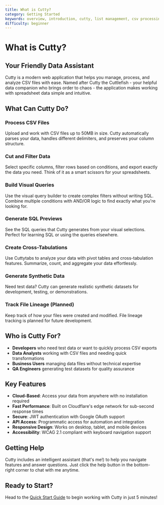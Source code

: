 ```yaml
---
title: What is Cutty?
category: Getting Started
keywords: overview, introduction, cutty, list management, csv processing
difficulty: beginner
---
```


# What is Cutty?

## Your Friendly Data Assistant

Cutty is a modern web application that helps you manage, process, and analyze CSV files with ease. Named after Cutty the Cuttlefish - your helpful data companion who brings order to chaos - the application makes working with spreadsheet data simple and intuitive.

## What Can Cutty Do?

### Process CSV Files
Upload and work with CSV files up to 50MB in size. Cutty automatically parses your data, handles different delimiters, and preserves your column structure.

### Cut and Filter Data
Select specific columns, filter rows based on conditions, and export exactly the data you need. Think of it as a smart scissors for your spreadsheets.

### Build Visual Queries
Use the visual query builder to create complex filters without writing SQL. Combine multiple conditions with AND/OR logic to find exactly what you're looking for.

### Generate SQL Previews
See the SQL queries that Cutty generates from your visual selections. Perfect for learning SQL or using the queries elsewhere.

### Create Cross-Tabulations
Use Cuttytabs to analyze your data with pivot tables and cross-tabulation features. Summarize, count, and aggregate your data effortlessly.

### Generate Synthetic Data
Need test data? Cutty can generate realistic synthetic datasets for development, testing, or demonstrations.

### Track File Lineage (Planned)
Keep track of how your files were created and modified. File lineage tracking is planned for future development.

## Who is Cutty For?

- **Developers** who need test data or want to quickly process CSV exports
- **Data Analysts** working with CSV files and needing quick transformations
- **Business Users** managing data files without technical expertise
- **QA Engineers** generating test datasets for quality assurance

## Key Features

- **Cloud-Based**: Access your data from anywhere with no installation required
- **Fast Performance**: Built on Cloudflare's edge network for sub-second response times
- **Secure**: JWT authentication with Google OAuth support
- **API Access**: Programmatic access for automation and integration
- **Responsive Design**: Works on desktop, tablet, and mobile devices
- **Accessibility**: WCAG 2.1 compliant with keyboard navigation support

## Getting Help

Cutty includes an intelligent assistant (that's me!) to help you navigate features and answer questions. Just click the help button in the bottom-right corner to chat with me anytime.

## Ready to Start?

Head to the [Quick Start Guide](quick-start.md) to begin working with Cutty in just 5 minutes!